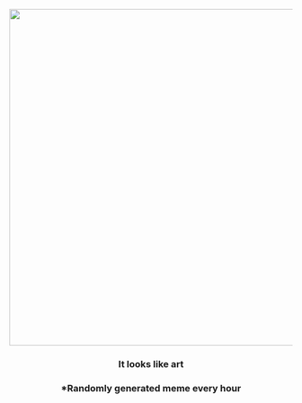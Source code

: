 <p align="center">
        <img src="https://i.redd.it/c820qig6nyw91.jpg" width="600" height="600">
        </p>
        <h3 align="center">It looks like art</h3>
        <h3 align="center">*Randomly generated meme every hour</h3>
    